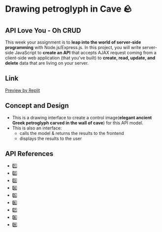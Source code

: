 # Drawing petroglyph in Cave 🪨
## API Love You - Oh CRUD
This week your assignment is to **leap into the world of server-side programming** with Node.js/Express.js. In this project, you will write server-side JavaScript to **create an API** that accepts AJAX request coming from a client-side web application (that you've built) to **create, read, update, and delete** data that are living on your server.
## Link
[Preview by Replit](https://drawing-petroglyph-api-cindy-li.replit.app)

## Concept and Design
- This is a drawing interface to create a control image(**elegant ancient Greek petroglyph carved in the wall of cave**) for this API model.
- This is also an interface:
    - calls the model & returns the results to the frontend
    - displays the results to the user

## API References

- [1️⃣](https://replicate.com/mistralai/mixtral-8x7b-instruct-v0.1)
- [2️⃣](https://replicate.com/cjwbw/rembg)
- [3️⃣](https://replicate.com/jagilley/controlnet-scribble)
- [4️⃣](https://replicate.com/batouresearch/instant-paint)
- [5️⃣](https://replicate.com/batouresearch/sdxl-controlnet-lora-inpaint)
- [6️⃣](https://replicate.com/batouresearch/magic-style-transfer)
- [7️⃣](https://replicate.com/batouresearch/sdxl-outpainting-lora)
- [8️⃣](https://replicate.com/batouresearch/sdxl-lcm-lora-controlnet)
- [9️⃣](https://replicate.com/meta/llama-2-13b-chat)